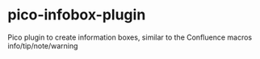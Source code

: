 # pico-infobox-plugin
Pico plugin to create information boxes, similar to the Confluence macros info/tip/note/warning
